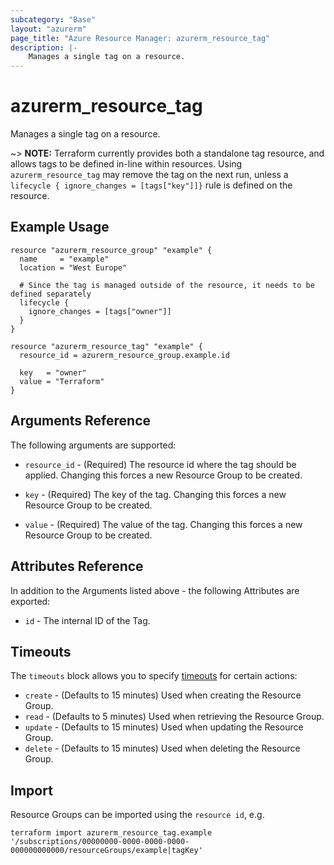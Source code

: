 ```yaml
---
subcategory: "Base"
layout: "azurerm"
page_title: "Azure Resource Manager: azurerm_resource_tag"
description: |-
    Manages a single tag on a resource.
---
```


# azurerm_resource_tag

Manages a single tag on a resource.

~> **NOTE:** Terraform currently
provides both a standalone tag resource, and allows tags to be defined in-line within resources.
Using `azurerm_resource_tag` may remove the tag on the next run, unless a `lifecycle { ignore_changes = [tags["key"]]}` rule is defined on the resource.

## Example Usage

```hcl
resource "azurerm_resource_group" "example" {
  name     = "example"
  location = "West Europe"

  # Since the tag is managed outside of the resource, it needs to be defined separately
  lifecycle {
    ignore_changes = [tags["owner"]]
  }
}

resource "azurerm_resource_tag" "example" {
  resource_id = azurerm_resource_group.example.id

  key   = "owner"
  value = "Terraform"
}
```

## Arguments Reference

The following arguments are supported:

* `resource_id` - (Required) The resource id where the tag should be applied. Changing this forces a new Resource Group to be created.

* `key` - (Required) The key of the tag. Changing this forces a new Resource Group to be created.

* `value` - (Required) The value of the tag. Changing this forces a new Resource Group to be created.

## Attributes Reference

In addition to the Arguments listed above - the following Attributes are exported:

* `id` - The internal ID of the Tag.

## Timeouts

The `timeouts` block allows you to specify [timeouts](https://www.terraform.io/language/resources/syntax#operation-timeouts) for certain actions:

* `create` - (Defaults to 15 minutes) Used when creating the Resource Group.
* `read` - (Defaults to 5 minutes) Used when retrieving the Resource Group.
* `update` - (Defaults to 15 minutes) Used when updating the Resource Group.
* `delete` - (Defaults to 15 minutes) Used when deleting the Resource Group.

## Import

Resource Groups can be imported using the `resource id`, e.g.

```shell
terraform import azurerm_resource_tag.example '/subscriptions/00000000-0000-0000-0000-000000000000/resourceGroups/example|tagKey'
```
